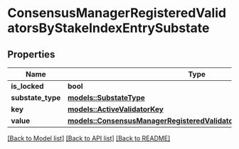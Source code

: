 # ConsensusManagerRegisteredValidatorsByStakeIndexEntrySubstate

## Properties

Name | Type | Description | Notes
------------ | ------------- | ------------- | -------------
**is_locked** | **bool** |  | 
**substate_type** | [**models::SubstateType**](SubstateType.md) |  | 
**key** | [**models::ActiveValidatorKey**](ActiveValidatorKey.md) |  | 
**value** | [**models::ConsensusManagerRegisteredValidatorsByStakeIndexEntryValue**](ConsensusManagerRegisteredValidatorsByStakeIndexEntryValue.md) |  | 

[[Back to Model list]](../README.md#documentation-for-models) [[Back to API list]](../README.md#documentation-for-api-endpoints) [[Back to README]](../README.md)


